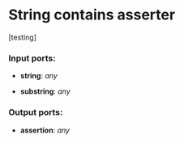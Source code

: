 # String contains asserter

[testing]

### Input ports:

* __string__: _any_



* __substring__: _any_



### Output ports:

* __assertion__: _any_



